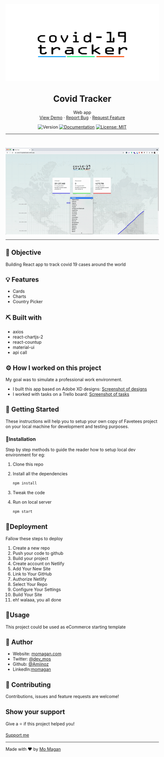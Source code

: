 <div align="center">

<!-- project logo  -->
 <img src="/src/assets/logo.png">

</div>

<h1 align="center">Covid Tracker</h1>

 <p align="center">
 	<!-- tagline or very short intro of your project -->
   Web app
    <br />
	 <!-- live demo link -->
    <a href="https://covid-19-globaltracker.netlify.app/">View Demo</a>
    ·
	<!-- issue link here -->
    <a href="https://github.com/Amiinoz/covid-19-tracker/issues">Report Bug</a>
    ·
	<!--  issue/discussion link -->
    <a href="https://github.com/Amiinoz/covid-19-tracker/discussions/1">Request Feature</a>
  </p>

<div align="center">


<!-- Use Shields website (link in acknowledgement section) to generate these for your repo or just replace the links here with yours -->

![Version](https://img.shields.io/badge/version-0.1.0-blue.svg?cacheSeconds=2592000)
[![Documentation](https://img.shields.io/badge/documentation-yes-brightgreen.svg)]( https://favetees.netlify.app/)
[![License: MIT](https://img.shields.io/badge/License-MIT-yellow.svg)](#)


</div>

<hr />
<br />

<div align="center">

<!-- Add your project demo gif here -->

![Project Demo Gif](/src/assets/covid.gif)

</div>




<hr />



## 🎯 Objective

Building React app to track covid 19 cases around the world


## 💡 Features


- Cards
- Charts
- Country Picker


## ⛏️ Built with

- axios
- react-chartjs-2
- react-countup
- material-ui
- api call


## ⚙️ How I worked on this project
My goal was to simulate a professional work environment.
-  I built this app based on Adobe XD designs: [Screenshot of designs](/src/assets/localhost_files/covidxd.png)
- I worked with tasks on a Trello board: [Screenshot of tasks](/src/assets/trello.png)



## 🏁 Getting Started

These instructions will help you to setup your own copy of Favetees project on your local machine for development and testing purposes.


### 🧰Installation

Step by step methods to guide the reader how to setup local dev environment for eg:

1. Clone this repo
1. Install all the dependencies

    ```bash
    npm install
    ```

1. Tweak the code
1. Run on local server

    ```bash
    npm start
    ```

## 🚀Deployment

Fallow these steps to deploy

1. Create a new repo
2. Push your code to github
3. Build your project
4. Create account on Netlify
5. Add Your New Site
6. Link to Your GitHub
7. Authorize Netlify
8. Select Your Repo
9. Configure Your Settings
10. Build Your Site
11. eh! walaaa, you all done



## 🎈Usage

This project could be used as eCommerce starting template

## 👤 Author


* Website: [momagan.com](https://www.momagan.com)
* Twitter: [@dev_mos](httmps:\/\/www.twitter.com\/@dev\_mos)
* Github: [@Amiinoz](https://github.com/Amiinoz)
* LinkedIn:[momagan](https://linkedin.com/in/Mo)

## 🤝 Contributing

Contributions, issues and feature requests are welcome!



## Show your support

Give a ⭐️ if this project helped you!

[ Support me ](https://www.patreon.com/Amiinoz)


***
Made with ❤️ by [Mo Magan](https://www.momagan.com)
